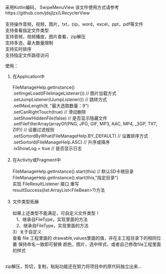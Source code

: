 采用Kotlin编码， SwipeMenuView 该文件使用方式请参考https://github.com/jdsjlzx/LRecyclerView<br><br>
支持操作音频，视频，图片，txt，zip，word，excel，ppt，pdf等文件<br> 
支持查看指定文件类型<br> 
支持音频，视频播放，图片查看，zip解压<br> 
支持多选，最大数量限制<br> 
支持实时排序<br>
支持指定文件路径访问<br> 

使用：<br>
1) 在Application中 <br><br>
FileManageHelp.getInstance()<br>
                .setImgeLoad(IFileImageListener()) // 图片加载方式<br>
                .setJumpListener(IJumpListener()) // 跳转方式 <br>
                .setMaxLength(9, "最大选取数量：9") <br>
                .setCanRightTouch(true) // 滑动删除 <br>
                .setShowHiddenFile(false) // 是否显示隐藏文件 <br>
                .setFileFilterArray(arrayOf(PNG, JPG, GIF, MP3, AAC, MP4, _3GP, TXT, ZIP)) // 设置过滤规则<br>
                .setSortordByWhat(FileManageHelp.BY_DEFAULT) // 设置排序方式<br>
                .setSortord(FileManageHelp.ASC) // 升序或降序<br>
                .isShowLog = true // 是否显示日志<br><br>
2) 在Activity或Fragment中<br><br>
FileManageHelp.getInstance().start(this) // 默认SD卡根目录<br>
FileManageHelp.getInstance().start(this,"指定目录")<br>
实现 FileResultListener 接口 重写 resultSuccess(list:ArrayList\<FileBean\>?)方法 <br><br>
3) 文件类型拓展 <br><br>
如果上述类型不能满足，可自定义文件类型！<br>
&nbsp;&nbsp;&nbsp;1、继承自FileType，实现里面的方法<br>
&nbsp;&nbsp;&nbsp;2、继承自FileType，实现里面的方法<br>
3）关于自定义<br>
查看 file 工程里面的 drawable,values里面的值，并在主工程目录下的相同位置 保持命名一致即可替换 颜色，图片，选中样式，或者自己修改file工程里面的样式

<br>zip解压，剪切，复制，粘贴功能还在努力将项目中的原代码独立出来...

 
